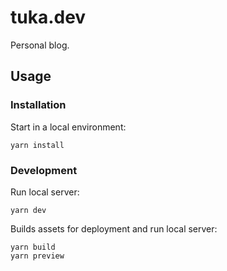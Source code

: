 # tuka.dev

Personal blog.

## Usage

### Installation

Start in a local environment:
```
yarn install
```

### Development

Run local server:
```
yarn dev
```

Builds assets for deployment and run local server:
```
yarn build
yarn preview
```
